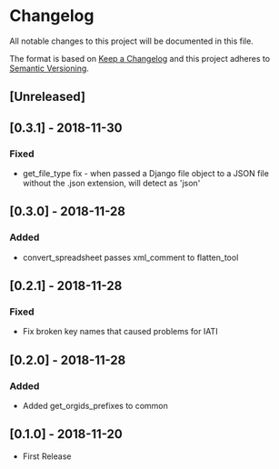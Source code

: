 # Changelog

All notable changes to this project will be documented in this file.

The format is based on [Keep a Changelog](http://keepachangelog.com/en/1.0.0/)
and this project adheres to [Semantic Versioning](http://semver.org/spec/v2.0.0.html).

## [Unreleased]

## [0.3.1] - 2018-11-30

### Fixed

- get_file_type fix - when passed a Django file object to a JSON file without the .json extension, will detect as 'json'

## [0.3.0] - 2018-11-28

### Added

- convert_spreadsheet passes xml_comment to flatten_tool

## [0.2.1] - 2018-11-28

### Fixed

- Fix broken key names that caused problems for IATI

## [0.2.0] - 2018-11-28

### Added

- Added get_orgids_prefixes to common

## [0.1.0] - 2018-11-20

- First Release
